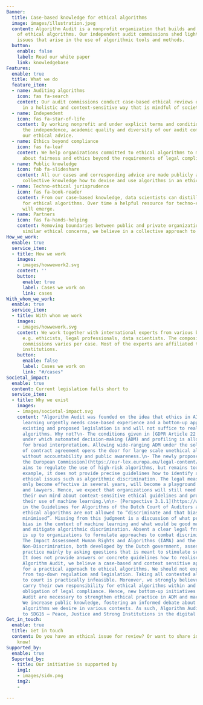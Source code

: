 ```yaml
---
Banner:
  title: Case-based knowledge for ethical algorithms
  image: images/illustration.jpeg
  content: Algorithm Audit is a nonprofit organization that builds and shares knowledge
    of ethical algorithms. Our independent audit commissions shed light on ethical
    issues that arise in the use of algorithmic tools and methods.
  button:
    enable: false
    label: Read our white paper
    link: knowledgebase
Features:
  enable: true
  title: What we do
  feature_item:
  - name: Auditing algorithms
    icon: fas fa-search
    content: Our audit commissions conduct case-based ethical reviews of algorithms
      in a holistic and context-sensitive way that is mindful of societal impact.
  - name: Independent
    icon: fas fa-star-of-life
    content: By working nonprofit and under explicit terms and conditions, we ensure
      the independence, academic quality and diversity of our audit commissions and
      our ethical advice.
  - name: Ethics beyond compliance
    icon: fas fa-leaf
    content: We help organizations committed to ethical algorithms to make judgments
      about fairness and ethics beyond the requirements of legal compliance.
  - name: Public knowledge
    icon: fab fa-slideshare
    content: All our cases and corresponding advice are made publicly available, increasing
      collective knowledge how to devise and use algorithms in an ethical way.
  - name: Techno-ethical jurisprudence
    icon: fas fa-book-reader
    content: From our case-based knowledge, data scientists can distill best practices
      for ethical algorithms. Over time a helpful resource for techno-ethical issues
      will emerge.
  - name: Partners
    icon: fas fa-hands-helping
    content: Removing boundaries between public and private organizations that have
      similar ethical concerns, we believe in a collective approach to ethical algorithms.
How_we_work:
  enable: true
  service_item:
  - title: How we work
    images:
    - images/howwework2.svg
    content: ''
    button:
      enable: true
      label: Cases we work on
      link: cases
With_whom_we_work:
  enable: true
  service_item:
  - title: With whom we work
    images:
    - images/howwework.svg
    content: We work together with international experts from various backgrounds,
      e.g. ethicists, legal professionals, data scientists. The composition of audit
      commissions varies per case. Most of the experts are affiliated to academic
      institutions.
    button:
      enable: false
      label: Cases we work on
      link: "#/cases"
Societal_impact:
  enable: true
  content: Current legislation falls short to
  service_item:
  - title: Why we exist
    images:
    - images/societal-impact.svg
    content: "Algorithm Audit was founded on the idea that ethics in AI and machine
      learning urgently needs case-based experience and a bottom-up approach. We believe
      existing and proposed legislation is and will not suffice to realize ethical
      algorithms. Why not?\n- The conditions given in [GDPR Article 22 (2)](https://gdpr-info.eu/art-22-gdpr/)
      under which automated decision-making (ADM) and profiling is allowed are open
      for broad interpretation. Allowing wide-ranging ADM under the sole condition
      of contract agreement opens the door for large scale unethical algorithmic practices
      without accountability and public awareness.\n- The newly proposed [AI Act of
      the European Commission](https://eur-lex.europa.eu/legal-content/EN/TXT/?qid=1623335154975&uri=CELEX%3A52021PC0206)
      aims to regulate the use of high-risk algorithms, but remains too generic. For
      example, it does not provide precise guidelines how to identify and mitigate
      ethical issues such as algorithmic discrimination. The legal measures, which
      only become effective in several years, will become a playground for legal experts
      and lawyers. Hence, we expect that organizations will still need to make up
      their own mind about context-sensitive ethical guidelines and procedures in
      their use of machine learning.\n\n- [Perspective 3.1.1](https://www.rekenkamer.nl/onderwerpen/algoritmes-digitaal-toetsingskader/ethiek)
      in the Guidelines for Algorithms of the Dutch Court of Auditors argues that
      ethical algorithms are not allowed to “discriminate and that bias should be
      minimised”. Missing from this judgment is a discussion of what precisely constitutes
      bias in the context of machine learning and what would be good methods to ascertain
      and mitigate algorithmic discrimination. Absent a clear legal framework, it
      is up to organizations to formulate approaches to combat discrimination.\n\n-
      The Impact Assessment Human Rights and Algorithms (IAMA) and the Handbook for
      Non-Discrimination, both developed by the Dutch government, assess discriminatory
      practice mainly by asking questions that is meant to stimulate self-reflection.
      It does not provide answers or concrete guidelines how to realise ethical algorithms.\n\nAt
      Algorithm Audit, we believe a case-based and context sensitive approach is indispensible
      for a practical approach to ethical algorithms. We should not expect everything
      from top-down regulation and legislation. Taking all contested algorithmic cases
      to court is practically infeasible. Moreover, we strongly believe organizations
      carry their own responsibility for ethical algorithms within and beyond the
      obligation of legal compliance. Hence, new bottom-up initiatives like Algorithm
      Audit are necessary to strengthen ethical practice in ADM and machine learning.
      We increase public knowledge, fostering an informed debate about what ethical
      algorithms we desire in various contexts. As such, Algorithm Audit contributes
      to SDG16 – Peace, Justice and Strong Institutions in the digital domain. "
Get_in_touch:
  enable: true
  title: Get in touch
  content: Do you have an ethical issue for review? Or want to share ideas? Let us
    know!
Supported_by:
  enable: true
  Suported_by:
  - title: Our initiative is supported by
    img1:
    - images/sidn.png
    img2:
    - 

---
```

